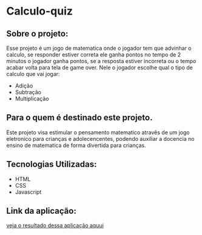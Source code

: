 # Calculo-quiz


## Sobre o projeto:

Esse projeto é um jogo de matematica onde o jogador tem que advinhar o calculo, se responder estiver correta ele ganha pontos no tempo de 2 minutos o jogador ganha pontos, se a resposta estiver incorreta ou o tempo acabar volta para tela de game over. 
Nele o jogador escolhe qual o tipo de calculo que vai jogar:
* Adição
* Subtração
* Multiplicação

## Para o quem é destinado este projeto.

Este projeto visa estimular o pensamento matematico atravês de um jogo eletronico para crianças e adolecencentes, podendo auxiliar a docencia no ensino de matematica de forma divertida para crianças.

## Tecnologias Utilizadas:

* HTML
* CSS
* Javascript

## Link da aplicação: 

[veja o resultado dessa aplicação aquui](https://festive-dubinsky-0785a7.netlify.app)
